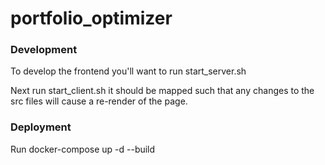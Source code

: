 # portfolio_optimizer

### Development
To develop the frontend you'll want to run start_server.sh

Next run start_client.sh it should be mapped such that any changes to the src files will cause a re-render of the page.

### Deployment
Run docker-compose up -d --build
